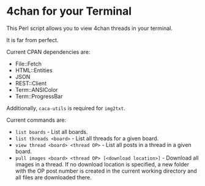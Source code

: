 # 4chan for your Terminal

This Perl script allows you to view 4chan threads in your terminal.

It is far from perfect.

Current CPAN dependencies are:
* File::Fetch
* HTML::Entities
* JSON
* REST::Client
* Term::ANSIColor
* Term::ProgressBar

Additionally, `caca-utils` is required for `img2txt`.

Current commands are:
* `list boards` - List all boards.
* `list threads <board>` - List all threads for a given board.
* `view thread <board> <thread OP>` - List all posts in a thread in a given board.
* `pull images <board> <thread OP> [<download location>]` - Download all images
  in a thread. If no download location is specified, a new folder with the OP
  post number is created in the current working directory and all files are
  downloaded there.

